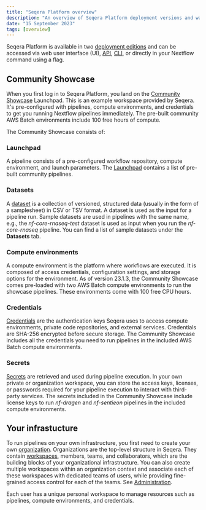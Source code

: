 ```yaml
---
title: "Seqera Platform overview"
description: "An overview of Seqera Platform deployment versions and ways to run Seqera."
date: "15 September 2023"
tags: [overview]
---
```


Seqera Platform is available in two [deployment editions](../getting-started/deployment-options) and can be accessed via web user interface (UI), [API](../api/overview), [CLI](../cli/overview), or directly in your Nextflow command using a flag.

## Community Showcase

When you first log in to Seqera Platform, you land on the [Community Showcase](https://docs.seqera.io/platform-cloud/quickstart) Launchpad. This is an example workspace provided by Seqera. It's pre-configured with pipelines, compute environments, and credentials to get you running Nextflow pipelines immediately. The pre-built community AWS Batch environments include 100 free hours of compute.

The Community Showcase consists of:

### Launchpad

A pipeline consists of a pre-configured workflow repository, compute environment, and launch parameters. The [Launchpad](../launch/launchpad) contains a list of pre-built community pipelines.

### Datasets

A [dataset](../data/datasets) is a collection of versioned, structured data (usually in the form of a samplesheet) in CSV or TSV format. A dataset is used as the input for a pipeline run. Sample datasets are used in pipelines with the same name, e.g., the _nf-core-rnaseq-test_ dataset is used as input when you run the _nf-core-rnaseq_ pipeline. You can find a list of sample datasets under the **Datasets** tab.

### Compute environments

A compute environment is the platform where workflows are executed. It is composed of access credentials, configuration settings, and storage options for the environment. As of version 23.1.3, the Community Showcase comes pre-loaded with two AWS Batch compute environments to run the showcase pipelines. These environments come with 100 free CPU hours.

### Credentials

[Credentials](../credentials/overview) are the authentication keys Seqera uses to access compute environments, private code repositories, and external services. Credentials are SHA-256 encrypted before secure storage. The Community Showcase includes all the credentials you need to run pipelines in the included AWS Batch compute environments.

### Secrets

[Secrets](../secrets/overview) are retrieved and used during pipeline execution. In your own private or organization workspace, you can store the access keys, licenses, or passwords required for your pipeline execution to interact with third-party services. The secrets included in the Community Showcase include license keys to run _nf-dragen_ and _nf-sentieon_ pipelines in the included compute environments.

## Your infrastucture

To run pipelines on your own infrastructure, you first need to create your own [organization](../orgs-and-teams/organizations). Organizations are the top-level structure in Seqera. They contain [workspaces](../orgs-and-teams/workspace-management), members, teams, and collaborators, which are the building blocks of your organizational infrastructure. You can also create multiple workspaces within an organization context and associate each of these workspaces with dedicated teams of users, while providing fine-grained access control for each of the teams. See [Administration](../orgs-and-teams/overview).

Each user has a unique personal workspace to manage resources such as pipelines, compute environments, and credentials.
